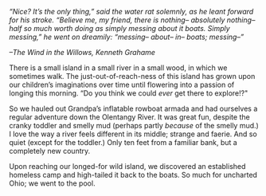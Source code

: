  _“Nice? It’s the _only_ thing,” said the water rat solemnly, as he leant forward for his stroke. “Believe me, my friend, there is _nothing_– absolutely nothing– half so much worth doing as simply messing about it boats. Simply messing,” he went on dreamily: “messing– about– in– boats; messing–”_ 

 _–The Wind in the Willows, Kenneth Grahame_ 

 There is a small island in a small river in a small wood, in which we sometimes walk. The just-out-of-reach-ness of this island has grown upon our children’s imaginations over time until flowering into a passion of longing this morning. “Do you think we could _ever_ get there to explore!?" 

 So we hauled out Grandpa’s inflatable rowboat armada and had ourselves a regular adventure down the Olentangy River. It was great fun, despite the cranky toddler and smelly mud (perhaps partly _because_ of the smelly mud.) I love the way a river feels different in its middle; strange and faerie. And so quiet (except for the toddler.) Only ten feet from a familiar bank, but a completely new country. 

 Upon reaching our longed-for wild island, we discovered an established homeless camp and high-tailed it back to the boats. So much for uncharted Ohio; we went to the pool. 